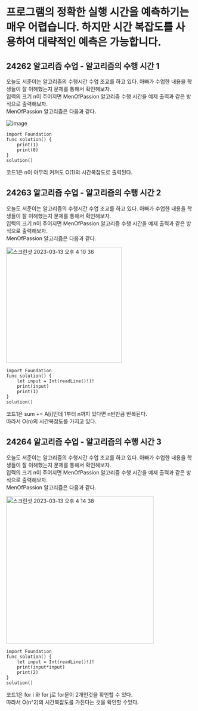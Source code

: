 # 프로그램의 정확한 실행 시간을 예측하기는 매우 어렵습니다. 하지만 시간 복잡도를 사용하여 대략적인 예측은 가능합니다.
## 24262 알고리즘 수업 - 알고리즘의 수행 시간 1
오늘도 서준이는 알고리즘의 수행시간 수업 조교를 하고 있다. 아빠가 수업한 내용을 학생들이 잘 이해했는지 문제를 통해서 확인해보자.   
입력의 크기 n이 주어지면 MenOfPassion 알고리즘 수행 시간을 예제 출력과 같은 방식으로 출력해보자.   
MenOfPassion 알고리즘은 다음과 같다.   
   
![image](https://user-images.githubusercontent.com/60501045/224630189-297db6dc-2599-408d-bee2-9194bc849a59.png)   
   
```
import Foundation
func solution() {
    print(1)
    print(0)
}
solution()
```
코드1은 n이 아무리 커져도 O(1)의 시간복잡도로 출력된다.   

## 24263 알고리즘 수업 - 알고리즘의 수행 시간 2
오늘도 서준이는 알고리즘의 수행시간 수업 조교를 하고 있다. 아빠가 수업한 내용을 학생들이 잘 이해했는지 문제를 통해서 확인해보자.   
입력의 크기 n이 주어지면 MenOfPassion 알고리즘 수행 시간을 예제 출력과 같은 방식으로 출력해보자.   
MenOfPassion 알고리즘은 다음과 같다.   
   
<img width="310" alt="스크린샷 2023-03-13 오후 4 10 36" src="https://user-images.githubusercontent.com/60501045/224631670-40b1cfea-3310-4de4-9eee-2d3699119b5d.png">   
      
```
import Foundation
func solution() {
    let input = Int(readLine()!)!
    print(input)
    print(1)
}
solution()
```
코드1은 sum += A[i]인데 1부터 n까지 있다면 n번만큼 반복된다.   
따라서 O(n)의 시간복잡도를 가지고 있다.   

## 24264 알고리즘 수업 - 알고리즘의 수행 시간 3
오늘도 서준이는 알고리즘의 수행시간 수업 조교를 하고 있다. 아빠가 수업한 내용을 학생들이 잘 이해했는지 문제를 통해서 확인해보자.   
입력의 크기 n이 주어지면 MenOfPassion 알고리즘 수행 시간을 예제 출력과 같은 방식으로 출력해보자.   
MenOfPassion 알고리즘은 다음과 같다.   
   
<img width="395" alt="스크린샷 2023-03-13 오후 4 14 38" src="https://user-images.githubusercontent.com/60501045/224632386-8c617036-d36c-47a8-a1b3-c90d8ed756c1.png">      
   
```
import Foundation
func solution() {
    let input = Int(readLine()!)!
    print(input*input)
    print(2)
}
solution()
```
코드1은 for i 와 for j로 for문이 2개인것을 확인할 수 있다.   
따라서 O(n^2)의 시간복잡도를 가진다는 것을 확인할 수있다.   
